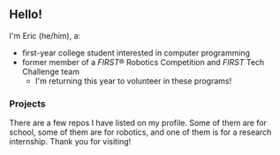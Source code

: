 ## Hello! 

I'm Eric (he/him), a:
- first-year college student interested in computer programming
- former member of a *FIRST*® Robotics Competition and *FIRST* Tech Challenge team
   - I'm returning this year to volunteer in these programs!

### Projects
There are a few repos I have listed on my profile. Some of them are for school, some of them are for robotics, and one of them is for a research internship.
Thank you for visiting!
